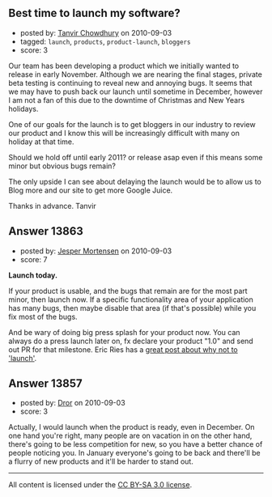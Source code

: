 ## Best time to launch my software?

- posted by: [Tanvir Chowdhury](https://stackexchange.com/users/-1/3748-tanvir-chowdhury) on 2010-09-03
- tagged: `launch`, `products`, `product-launch`, `bloggers`
- score: 3

Our team has been developing a product which we initially wanted to release in early November. Although we are nearing the final stages, private beta testing is continuing to reveal new and annoying bugs. It seems that we may have to push back our launch until sometime in December, however I am not a fan of this due to the downtime of Christmas and New Years holidays.

One of our goals for the launch is to get bloggers in our industry to review our product and I know this will be increasingly difficult with many on holiday at that time. 

Should we hold off until early 2011? or release asap even if this means some minor but obvious bugs remain?

The only upside I can see about delaying the launch would be to allow us to Blog more and our site to get more Google Juice.

Thanks in advance.
Tanvir


## Answer 13863

- posted by: [Jesper Mortensen](https://stackexchange.com/users/-1/1261-jesper-mortensen) on 2010-09-03
- score: 7

<p><strong>Launch today.</strong></p>

<p>If your product is usable, and the bugs that remain are for the most part minor, then launch now. If a specific functionality area of your application has many bugs, then maybe disable that area (if that's possible) while you fix most of the bugs.</p>

<p>And be wary of doing big press splash for your product now. You can always do a press launch later on, fx declare your product "1.0" and send out PR for that milestone. Eric Ries has a <a href="http://www.startuplessonslearned.com/2009/03/dont-launch.html" rel="nofollow">great post about why not to 'launch'</a>.</p>



## Answer 13857

- posted by: [Dror](https://stackexchange.com/users/-1/1057-dror) on 2010-09-03
- score: 3

Actually, I would launch when the product is ready, even in December. On one hand you're right, many people are on vacation in on the other hand, there's going to be less competition for new, so you have a better chance of people noticing you.
In January everyone's going to be back and there'll be a flurry of new products and it'll be harder to stand out.



---

All content is licensed under the [CC BY-SA 3.0 license](https://creativecommons.org/licenses/by-sa/3.0/).
